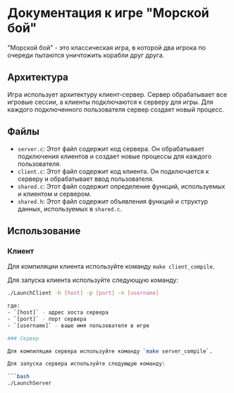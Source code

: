 # Документация к игре "Морской бой"

"Морской бой" - это классическая игра, в которой два игрока по очереди пытаются уничтожить корабли друг друга.

## Архитектура

Игра использует архитектуру клиент-сервер. Сервер обрабатывает все игровые сессии, а клиенты подключаются к серверу для игры. Для каждого подключенного пользователя сервер создает новый процесс.

## Файлы

- `server.c`: Этот файл содержит код сервера. Он обрабатывает подключения клиентов и создает новые процессы для каждого пользователя.
- `client.c`: Этот файл содержит код клиента. Он подключается к серверу и обрабатывает ввод пользователя.
- `shared.c`: Этот файл содержит определение функций, используемых и клиентом и сервером.
- `shared.h`: Этот файл содержит объявления функций и структур данных, используемых в `shared.c`.

## Использование

### Клиент

Для компиляции клиента используйте команду `make client_compile`.

Для запуска клиента используйте следующую команду:

```bash
./LaunchClient -h [host] -p [port] -n [username]

где:
- `[host]` - адрес хоста сервера
- `[port]` - порт сервера
- `[username]` - ваше имя пользователя в игре

### Сервер

Для компиляции сервера используйте команду `make server_compile`.

Для запуска сервера используйте следующую команду:

```bash
./LaunchServer